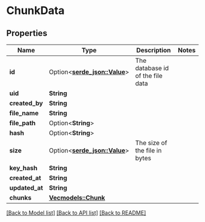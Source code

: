 # ChunkData

## Properties

Name | Type | Description | Notes
------------ | ------------- | ------------- | -------------
**id** | Option<[**serde_json::Value**](.md)> | The database id of the file data | 
**uid** | **String** |  | 
**created_by** | **String** |  | 
**file_name** | **String** |  | 
**file_path** | Option<**String**> |  | 
**hash** | Option<**String**> |  | 
**size** | Option<[**serde_json::Value**](.md)> | The size of the file in bytes | 
**key_hash** | **String** |  | 
**created_at** | **String** |  | 
**updated_at** | **String** |  | 
**chunks** | [**Vec<models::Chunk>**](Chunk.md) |  | 

[[Back to Model list]](../README.md#documentation-for-models) [[Back to API list]](../README.md#documentation-for-api-endpoints) [[Back to README]](../README.md)


